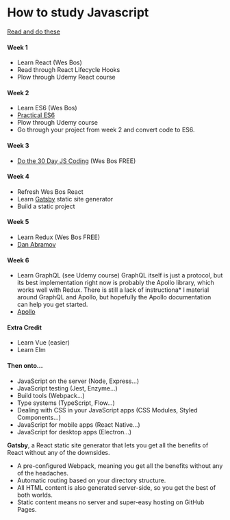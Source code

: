 # How to study Javascript

[Read and do these](https://medium.freecodecamp.com/what-to-learn-in-2017-if-youre-a-frontend-developer-b6cfef46effd#.ovj7hf3sr)

#### Week 1
* Learn React (Wes Bos)
* Read through React Lifecycle Hooks
* Plow through Udemy React course

#### Week 2
* Learn ES6 (Wes Bos)
* [Practical ES6](https://ponyfoo.com/books/practical-es6/chapters)
* Plow through Udemy course
* Go through your project from week 2 and convert code to ES6.

#### Week 3
* [Do the 30 Day JS Coding](http://wesbos.com/javascript30/) (Wes Bos FREE)

#### Week 4
* Refresh Wes Bos React 
* Learn [Gatsby](https://www.netlify.com/blog/2016/02/24/a-step-by-step-guide-gatsby-on-netlify/) static site generator
* Build a static project

#### Week 5
* Learn Redux (Wes Bos FREE)
* [Dan Abramov](https://egghead.io/courses/getting-started-with-redux)

#### Week 6
* Learn GraphQL (see Udemy course)
GraphQL itself is just a protocol, but its best implementation right now is probably the Apollo library, which works well with Redux. There is still a lack of instructiona* l material around GraphQL and Apollo, but hopefully the Apollo documentation can help you get started.
* [Apollo](http://www.apollodata.com/)

#### Extra Credit
* Learn Vue (easier) 
* Learn Elm 

#### Then onto...
* JavaScript on the server (Node, Express…)
* JavaScript testing (Jest, Enzyme…)
* Build tools (Webpack…)
* Type systems (TypeScript, Flow…)
* Dealing with CSS in your JavaScript apps (CSS Modules, Styled Components…)
* JavaScript for mobile apps (React Native…)
* JavaScript for desktop apps (Electron…)

**Gatsby**, a React static site generator that lets you get all the benefits of React without any of the downsides.
* A pre-configured Webpack, meaning you get all the benefits without any of the headaches.
* Automatic routing based on your directory structure.
* All HTML content is also generated server-side, so you get the best of both worlds. 
* Static content means no server and super-easy hosting on GitHub Pages.
